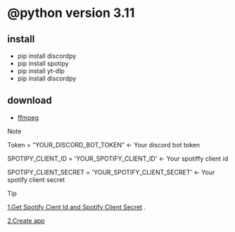 # @python version 3.11
## install
- pip install discordpy
- pip install spotipy
- pip install yt-dlp
- pip install discordpy

## download
- [ffmpeg](https://www.gyan.dev/ffmpeg/builds/ffmpeg-release-essentials.7z)

> [!NOTE]
> Token = "YOUR_DISCORD_BOT_TOKEN" <- Your discord bot token
>  
>SPOTIPY_CLIENT_ID = 'YOUR_SPOTIFY_CLIENT_ID' <- Your spotiffy client id
> 
>SPOTIPY_CLIENT_SECRET = 'YOUR_SPOTIFY_CLIENT_SECRET' <- Your spotify client secret

> [!TIP]
> [1.Get Spotify Cient Id and Spotify Client Secret](https://developer.spotify.com/) .
> 
> [2.Create app](https://developer.spotify.com/dashboard/create)
